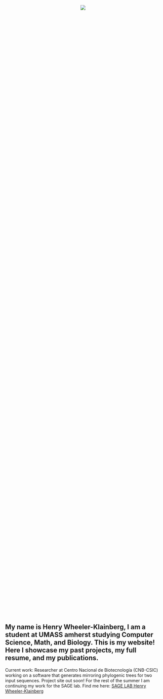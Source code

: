 

<!-- div style="text-align: center;">
      <img src="https://github.com/Henry-WK/henry-wk.github.io/assets/152219380/644743a4-1010-45ad-83ec-152d4a763922" height="800" width ="1000">
</div !-->

<div style="text-align: center; height: 50%; width:50%; margin:auto;">
      <img src="https://github.com/Henry-WK/henry-wk.github.io/assets/152219380/7f632b5e-4a1f-4f87-81b0-3378f4e2258d">
</div> <br>

## My name is Henry Wheeler-Klainberg, I am a student at UMASS amherst studying Computer Science, Math, and Biology. This is my website! Here I showcase my past projects, my full resume, and my publications.

Current work: 
      Researcher at Centro Nacional de Biotecnología (CNB-CSIC) working on a software that generates mirroring phylogenic trees for two input sequences. Project site out soon!
      For the rest of the summer I am continuing my work for the SAGE lab. Find me here: [SAGE LAB Henry Wheeler-Klainberg](https://sage.cs.umass.edu/author/henry-wheeler-klainberg/)

